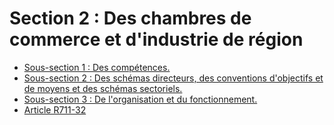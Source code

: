 # Section 2 : Des chambres de commerce et d'industrie de région

- [Sous-section 1 : Des compétences.](sous-section-1)
- [Sous-section 2 : Des schémas directeurs, des conventions d'objectifs et de moyens et des schémas sectoriels.](sous-section-2)
- [Sous-section 3 : De l'organisation et du fonctionnement.](sous-section-3)
- [Article R711-32](article-r711-32.md)
